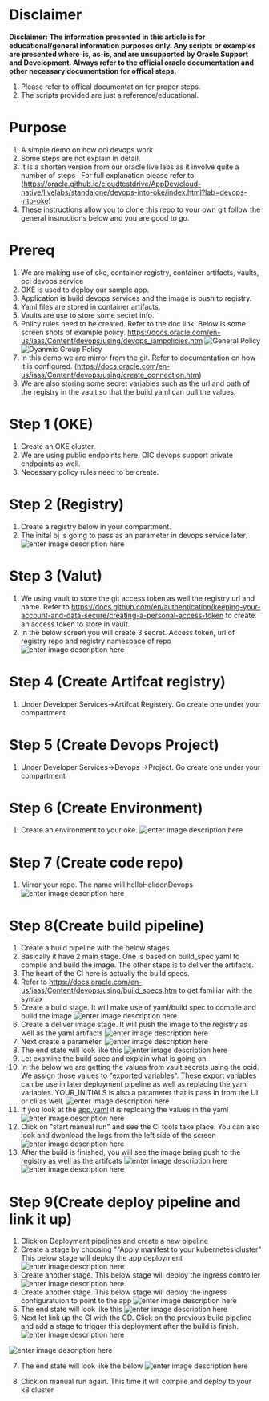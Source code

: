 

# Disclaimer
**Disclaimer: The information presented in this article is for educational/general information purposes only. Any scripts or examples are presented where-is, as-is, and are unsupported by Oracle Support and Development. Always refer to the official oracle documentation and other necessary documentation for offical steps.**

1. Please refer to offical documentation for proper steps.
2. The scripts provided are just a reference/educational.

# Purpose
1. A simple demo on how oci devops work
2. Some steps are not explain in detail.
3. It is a shorten version from our oracle live labs as it involve quite a number of steps . For full explanation please refer to (https://oracle.github.io/cloudtestdrive/AppDev/cloud-native/livelabs/standalone/devops-into-oke/index.html?lab=devops-into-oke)
4. These instructions allow you to clone this repo to your own git follow the general instructions below and you are good to go.

# Prereq
1. We are making use of oke, container registry, container artifacts, vaults, oci devops service
2. OKE is used to deploy our sample app.
3. Application is build devops services and the image is push to registry.
4.  Yaml files are stored in container artifacts.
5. Vaults are use to store some secret info.
6. Policy rules need to be created. Refer to the doc link. Below is some screen shots of example policy. https://docs.oracle.com/en-us/iaas/Content/devops/using/devops_iampolicies.htm
![General Policy](https://github.com/wenjian80/helloHelidonDevopsScreenShots/blob/main/polciy1.JPG)
![Dyanmic Group Policy](https://github.com/wenjian80/helloHelidonDevopsScreenShots/blob/main/polciy2.JPG)
7. In this demo we are mirror from the git. Refer to documentation on how it is configured. (https://docs.oracle.com/en-us/iaas/Content/devops/using/create_connection.htm)
8. We are also storing some secret variables such as the url and path of the registry in the vault so that the build yaml can pull the values.

# Step 1 (OKE)
1. Create an OKE cluster.
2. We are using public endpoints here. OIC devops support private endpoints as well.
3. Necessary policy rules need to be create.

# Step 2 (Registry)
1. Create a registry below in your compartment.
2. The inital bj is going to pass as an parameter in devops service later.
![enter image description here](https://github.com/wenjian80/helloHelidonDevopsScreenShots/blob/main/registry.JPG)

# Step 3 (Valut)
1. We using vault to store the git access token as well the registry url and name. Refer to https://docs.github.com/en/authentication/keeping-your-account-and-data-secure/creating-a-personal-access-token to create an access token to store in vault.
2. In the below screen you will create 3 secret. Access token, url of registry repo and registry namespace of repo
![enter image description here](https://github.com/wenjian80/helloHelidonDevopsScreenShots/blob/main/scret.JPG)

# Step 4 (Create Artifcat registry)
1. Under Developer Services->Artifcat Registery. Go create one under your compartment

# Step 5 (Create Devops Project)
1. Under Developer Services->Devops ->Project. Go create one under your compartment

# Step 6 (Create Environment)
1. Create an environment to your oke.
![enter image description here](https://github.com/wenjian80/helloHelidonDevopsScreenShots/blob/main/environment.JPG)

# Step 7 (Create code repo)
1. Mirror your repo. The name will helloHelidonDevops
![enter image description here](https://github.com/wenjian80/helloHelidonDevopsScreenShots/blob/main/mirror.JPG)

# Step 8(Create build pipeline)
1. Create a build pipeline with the below stages.
2. Basically it have 2 main stage. One is based on build_spec yaml to compile and build the image. The other steps is to deliver the artifacts.
3. The heart of the CI here is actually the build specs.
4. Refer to https://docs.oracle.com/en-us/iaas/Content/devops/using/build_specs.htm to get familiar with the syntax 
5. Create a build stage. It will make use of yaml/build spec to compile and build the image
![enter image description here](https://github.com/wenjian80/helloHelidonDevopsScreenShots/blob/main/stage1.JPG)
6. Create a deliver image stage. It will push the image to the registry as well as the yaml artifacts
![enter image description here](https://github.com/wenjian80/helloHelidonDevopsScreenShots/blob/main/stage2.JPG)
7. Next create a parameter.
![enter image description here](https://github.com/wenjian80/helloHelidonDevopsScreenShots/blob/main/stage4parameters.JPG)
8. The end state will look like this
![enter image description here](https://github.com/wenjian80/helloHelidonDevopsScreenShots/blob/main/satge3.JPG)
9. Let examine the build spec and explain what is going on.
10. In the below we are getting the values from vault secrets using the ocid. We assign those values to "exported variables". These export variables can be use in later deployment pipeline as well as replacing the yaml variables. YOUR_INITIALS is also a parameter that is pass in from the UI or cli as well.
![enter image description here](https://github.com/wenjian80/helloHelidonDevopsScreenShots/blob/main/variables1.JPG)
11. If you look at the [app.yaml](https://github.com/wenjian80/helloHelidonDevops/blob/main/yaml/app.yaml)  it is replcaing the values in the yaml
![enter image description here](https://github.com/wenjian80/helloHelidonDevopsScreenShots/blob/main/app_yaml.JPG)
12. Click on "start manual run" and see the CI tools take place. You can also look and dwonload the logs from the left side of the screen
![enter image description here](https://github.com/wenjian80/helloHelidonDevopsScreenShots/blob/main/run2.JPG)
13. After the build is finished, you will see the image being push to the registry as well as the artifcats
![enter image description here](https://github.com/wenjian80/helloHelidonDevopsScreenShots/blob/main/output1.JPG)
![enter image description here](https://github.com/wenjian80/helloHelidonDevopsScreenShots/blob/main/output2.JPG)

# Step 9(Create deploy pipeline and link it up)
1. Click on Deployment pipelines and create a new pipeline
2. Create a stage by choosing ""Apply manifest to your kubernetes cluster" This below stage will deploy the app deployment
![enter image description here](https://github.com/wenjian80/helloHelidonDevopsScreenShots/blob/main/deploy1.JPG)
3. Create another stage. This below stage will deploy the ingress controller
![enter image description here](https://github.com/wenjian80/helloHelidonDevopsScreenShots/blob/main/deploy2.JPG)
4. Create another stage. This below stage will deploy the ingress configuratuion to point to the app
![enter image description here](https://github.com/wenjian80/helloHelidonDevopsScreenShots/blob/main/deploy3.JPG)
5. The end state will look like this
![enter image description here](https://github.com/wenjian80/helloHelidonDevopsScreenShots/blob/main/deploy4.JPG)
6. Next let link up the CI with the CD. Click on the previous build pipeline and add a stage to trigger this deployment after the build is finish.
![enter image description here](https://github.com/wenjian80/helloHelidonDevopsScreenShots/blob/main/deployment1.JPG)

![enter image description here](https://github.com/wenjian80/helloHelidonDevopsScreenShots/blob/main/deployment2.JPG)

7. The end state will look like the below
![enter image description here](https://github.com/wenjian80/helloHelidonDevopsScreenShots/blob/main/deployment3.JPG)

8. Click on manual run again. This time it will compile and deploy to your k8 cluster 
